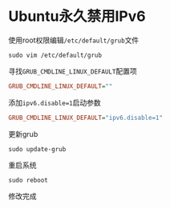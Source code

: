 # Ubuntu永久禁用IPv6

使用root权限编辑```/etc/default/grub```文件

```shell
sudo vim /etc/default/grub
```

寻找```GRUB_CMDLINE_LINUX_DEFAULT```配置项

```ini
GRUB_CMDLINE_LINUX_DEFAULT=""
```

添加```ipv6.disable=1```启动参数

```ini
GRUB_CMDLINE_LINUX_DEFAULT="ipv6.disable=1"
```

更新grub

```shell
sudo update-grub
```

重启系统

```shell
sudo reboot
```

修改完成
